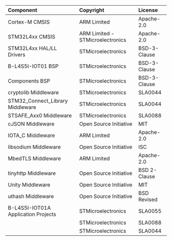 | Component                               | Copyright                            | License            |                
|:---------                               |:----------                           |:-------
| Cortex-M CMSIS                          | ARM Limited                          | Apache-2.0         |
| STM32L4xx CMSIS                         | ARM Limited - STMicroelectronics     | Apache-2.0         |
| STM32L4xx HAL/LL Drivers                | STMicroelectronics                   | BSD-3-Clause       |
| B-L4S5I-IOT01 BSP                       | STMicroelectronics                   | BSD-3-Clause       |
| Components BSP                          | STMicroelectronics                   | BSD-3-Clause       |
| cryptolib Middleware                    | STMicroelectronics                   | SLA0044            |
| STM32_Connect_Library Middleware        | STMicroelectronics                   | SLA0044            |
| STSAFE_Axx0 Middleware                  | STMicroelectronics                   | SLA0088            |
| cJSON Middleware                        | Open Source Initiative               | MIT                |
| IOTA_C Middleware                       | ARM Limited                          | Apache-2.0         |
| libsodium Middleware                    | Open Source Initiative               | ISC                |
| MbedTLS Middleware                      | ARM Limited                          | Apache-2.0         |
| tinyhttp Middleware                     | Open Source Initiative               | BSD 2-Clause       |
| Unity Middleware                        | Open Source Initiative               | MIT                |
| uthash Middleware                       | Open Source Initiative               | BSD Revised        |
| B-L4S5I-IOT01A Application Projects     | STMicroelectronics                   | SLA0055            |
|                                         | STMicroelectronics                   | SLA0088            |
|                                         | STMicroelectronics                   | SLA0044            |
